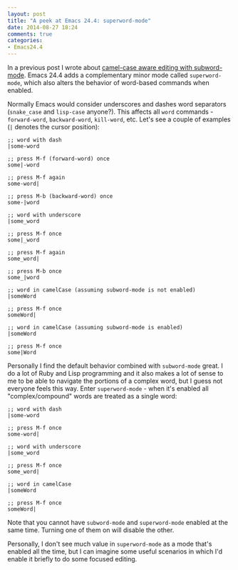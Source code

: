 ```yaml
---
layout: post
title: "A peek at Emacs 24.4: superword-mode"
date: 2014-08-27 18:24
comments: true
categories:
- Emacs24.4
---
```


In a previous post I wrote about
[camel-case aware editing with subword-mode](http://emacsredux.com/blog/2013/04/21/camelcase-aware-editing/). Emacs
24.4 adds a complementary minor mode called `superword-mode`, which
also alters the behavior of word-based commands when enabled.

Normally Emacs would consider underscores and dashes word separators
(`snake_case` and `lisp-case` anyone?). This affects all `word`
commands - `forward-word`, `backward-word`, `kill-word`, etc. Let's
see a couple of examples (`|` denotes the cursor position):

```
;; word with dash
|some-word

;; press M-f (forward-word) once
some|-word

;; press M-f again
some-word|

;; press M-b (backward-word) once
some-|word

;; word with underscore
|some_word

;; press M-f once
some|_word

;; press M-f again
some_word|

;; press M-b once
some_|word

;; word in camelCase (assuming subword-mode is not enabled)
|someWord

;; press M-f once
someWord|

;; word in camelCase (assuming subword-mode is enabled)
|someWord

;; press M-f once
some|Word
```

Personally I find the default behavior combined with `subword-mode`
great. I do a lot of Ruby and Lisp programming and it also makes a lot
of sense to me to be able to navigate the portions of a complex word,
but I guess not everyone feels this way. Enter `superword-mode` - when
it's enabled all "complex/compound" words are treated as a single word:

```
;; word with dash
|some-word

;; press M-f once
some-word|

;; word with underscore
|some_word

;; press M-f once
some_word|

;; word in camelCase
|someWord

;; press M-f once
someWord|
```

Note that you cannot have `subword-mode` and `superword-mode` enabled
at the same time. Turning one of them on will disable the other.

Personally, I don't see much value in `superword-mode` as a mode
that's enabled all the time, but I can imagine some useful
scenarios in which I'd enable it briefly to do some focused editing.
